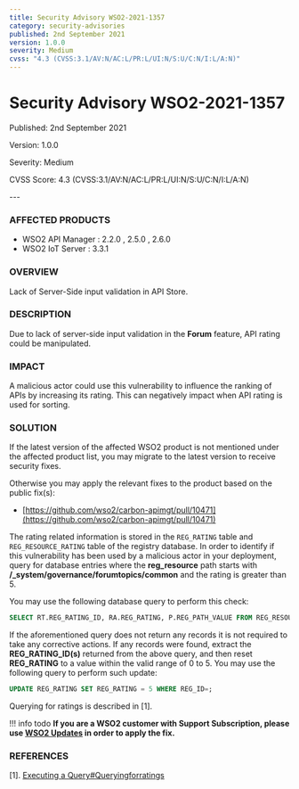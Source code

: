 ```yaml
---
title: Security Advisory WSO2-2021-1357
category: security-advisories
published: 2nd September 2021
version: 1.0.0
severity: Medium
cvss: "4.3 (CVSS:3.1/AV:N/AC:L/PR:L/UI:N/S:U/C:N/I:L/A:N)"
---
```


# Security Advisory WSO2-2021-1357

<p class="doc-info">Published: 2nd September 2021</p>
<p class="doc-info">Version: 1.0.0</p>
<p class="doc-info">Severity: Medium</p>
<p class="doc-info">CVSS Score: 4.3 (CVSS:3.1/AV:N/AC:L/PR:L/UI:N/S:U/C:N/I:L/A:N)</p>
---

### AFFECTED PRODUCTS
* WSO2 API Manager : 2.2.0 , 2.5.0 , 2.6.0
* WSO2 IoT Server : 3.3.1


### OVERVIEW
Lack of Server-Side input validation in API Store.


### DESCRIPTION
Due to lack of server-side input validation in the **Forum** feature, API rating could be manipulated.


### IMPACT
A malicious actor could use this vulnerability to influence the ranking of APIs by increasing its rating. This can negatively impact when API rating is used for sorting.


### SOLUTION
If the latest version of the affected WSO2 product is not mentioned under the affected product list, you may migrate to the latest version to receive security fixes.

Otherwise you may apply the relevant fixes to the product based on the public fix(s):

* [https://github.com/wso2/carbon-apimgt/pull/10471](https://github.com/wso2/carbon-apimgt/pull/10471)

The rating related information is stored in the `REG_RATING` table and `REG_RESOURCE_RATING` table of the registry database. In order to identify if this vulnerability has been used by a malicious actor in your deployment, query for database entries where the **reg_resource** path starts with **/_system/governance/forumtopics/common** and the rating is greater than 5.

You may use the following database query to perform this check:

```sql
SELECT RT.REG_RATING_ID, RA.REG_RATING, P.REG_PATH_VALUE FROM REG_RESOURCE_RATING RT, REG_RESOURCE R, REG_RATING RA, REG_PATH P WHERE (R. REG_VERSION=RT.REG_VERSION OR (R.REG_PATH_ID=RT.REG_PATH_ID AND R.REG_NAME=RT. REG_RESOURCE_NAME)) AND RA.REG_ID = RT.REG_RATING_ID AND RA.REG_RATING > 5 AND R. REG_PATH_ID=P.REG_PATH_ID AND P.REG_PATH_VALUE like '/_system/governance/forumtopics /common%'; 
```

If the aforementioned query does not return any records it is not required to take any corrective actions. If any records were found, extract the **REG_RATING_ID(s)** returned from the above query, and then reset **REG_RATING** to a value within the valid range of 0 to 5. You may use the following query to perform such update:

```sql
UPDATE REG_RATING SET REG_RATING = 5 WHERE REG_ID=;
```

Querying for ratings is described in [1].


!!! info todo
    **If you are a WSO2 customer with Support Subscription, please use [WSO2 Updates](https://wso2.com/updates/) in order to apply the fix.**


### REFERENCES
[1]. [Executing a Query#Queryingforratings](https://docs.wso2.com/display/Governance540/Executing+a+Query#ExecutingaQuery-Queryingforratings)